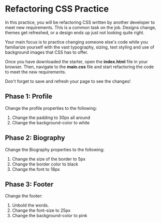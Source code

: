 # Refactoring CSS Practice

In this practice, you will be refactoring CSS written by another developer to
meet new requirements.  This is a common task on the job.  Designs change,
themes get refreshed, or a design ends up just not looking quite right.

Your main focus is to practice changing someone else's code while you familiarize
yourself with the vast typography, sizing, text styling and use of background
images that CSS has to offer.

Once you have downloaded the starter, open the __index.html__ file in your
browser. Then, navigate to the __main.css__ file and start refactoring the code
to meet the new requirements.

Don't forget to save and refresh your page to see the changes!

## Phase 1: Profile

Change the profile properties to the following:

1. Change the padding to 30px all around
2. Change the background-color to white

## Phase 2: Biography

Change the Biography properties to the following:

1. Change the size of the border to 5px
2. Change the border color to black
3. Change the font to 18px

## Phase 3: Footer

Change the footer:

1. Unbold the words.
2. Change the font-size to 25px
3. Change the background-color to pink


